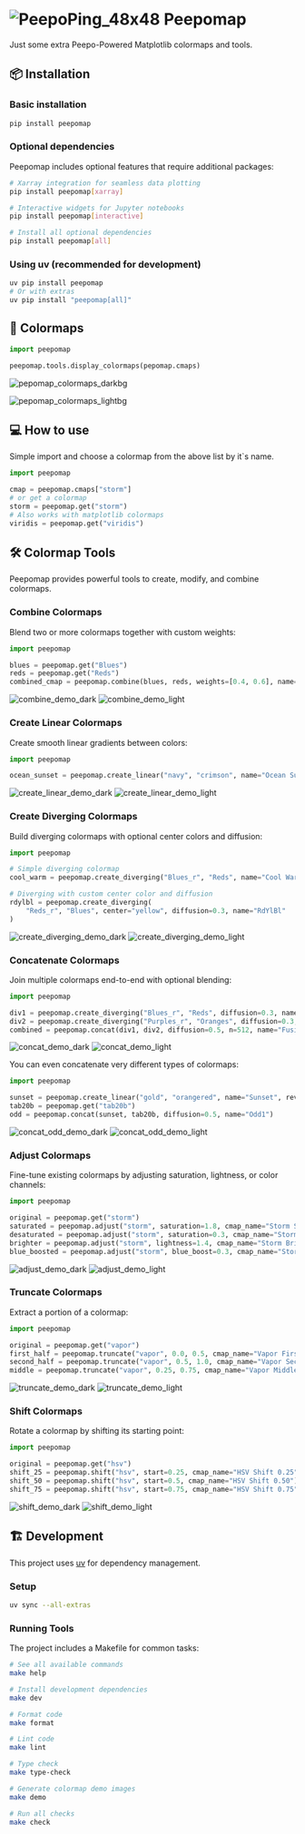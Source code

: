 # ![PeepoPing_48x48](https://user-images.githubusercontent.com/12076399/201158312-96136d13-5a86-4aba-8a16-7cfc978b16dc.png) Peepomap

Just some extra Peepo-Powered Matplotlib colormaps and tools.

## 📦 Installation

### Basic installation

```bash
pip install peepomap
```

### Optional dependencies

Peepomap includes optional features that require additional packages:

```bash
# Xarray integration for seamless data plotting
pip install peepomap[xarray]

# Interactive widgets for Jupyter notebooks
pip install peepomap[interactive]

# Install all optional dependencies
pip install peepomap[all]
```

### Using uv (recommended for development)

```bash
uv pip install peepomap
# Or with extras
uv pip install "peepomap[all]"
```

## 🎨 Colormaps

```python
import peepomap

peepomap.tools.display_colormaps(pepomap.cmaps)
```

![pepomap_colormaps_darkbg](https://raw.githubusercontent.com/ericmiguel/peepomap/main/static/colormaps_dark.png#gh-dark-mode-only)

![pepomap_colormaps_lightbg](https://raw.githubusercontent.com/ericmiguel/peepomap/main/static/colormaps_ligh.png#gh-light-mode-only)

## 💻 How to use

Simple import and choose a colormap from the above list by it`s name.

```python
import peepomap

cmap = peepomap.cmaps["storm"]
# or get a colormap
storm = peepomap.get("storm")
# Also works with matplotlib colormaps
viridis = peepomap.get("viridis")
```

## 🛠️ Colormap Tools

Peepomap provides powerful tools to create, modify, and combine colormaps.

### Combine Colormaps

Blend two or more colormaps together with custom weights:

```python
import peepomap

blues = peepomap.get("Blues")
reds = peepomap.get("Reds")
combined_cmap = peepomap.combine(blues, reds, weights=[0.4, 0.6], name="Wines")
```

![combine_demo_dark](https://raw.githubusercontent.com/ericmiguel/peepomap/main/static/combine_demo_dark.png#gh-dark-mode-only)
![combine_demo_light](https://raw.githubusercontent.com/ericmiguel/peepomap/main/static/combine_demo_light.png#gh-light-mode-only)

### Create Linear Colormaps

Create smooth linear gradients between colors:

```python
import peepomap

ocean_sunset = peepomap.create_linear("navy", "crimson", name="Ocean Sunset")
```

![create_linear_demo_dark](https://raw.githubusercontent.com/ericmiguel/peepomap/main/static/create_linear_demo_dark.png#gh-dark-mode-only)
![create_linear_demo_light](https://raw.githubusercontent.com/ericmiguel/peepomap/main/static/create_linear_demo_light.png#gh-light-mode-only)

### Create Diverging Colormaps

Build diverging colormaps with optional center colors and diffusion:

```python
import peepomap

# Simple diverging colormap
cool_warm = peepomap.create_diverging("Blues_r", "Reds", name="Cool Warm")

# Diverging with custom center color and diffusion
rdylbl = peepomap.create_diverging(
    "Reds_r", "Blues", center="yellow", diffusion=0.3, name="RdYlBl"
)
```

![create_diverging_demo_dark](https://raw.githubusercontent.com/ericmiguel/peepomap/main/static/create_diverging_demo_dark.png#gh-dark-mode-only)
![create_diverging_demo_light](https://raw.githubusercontent.com/ericmiguel/peepomap/main/static/create_diverging_demo_light.png#gh-light-mode-only)

### Concatenate Colormaps

Join multiple colormaps end-to-end with optional blending:

```python
import peepomap

div1 = peepomap.create_diverging("Blues_r", "Reds", diffusion=0.3, name="div1")
div2 = peepomap.create_diverging("Purples_r", "Oranges", diffusion=0.3, name="div2")
combined = peepomap.concat(div1, div2, diffusion=0.5, n=512, name="Fusion")
```

![concat_demo_dark](https://raw.githubusercontent.com/ericmiguel/peepomap/main/static/concat_demo_dark.png#gh-dark-mode-only)
![concat_demo_light](https://raw.githubusercontent.com/ericmiguel/peepomap/main/static/concat_demo_light.png#gh-light-mode-only)

You can even concatenate very different types of colormaps:

```python
import peepomap

sunset = peepomap.create_linear("gold", "orangered", name="Sunset", reverse=True)
tab20b = peepomap.get("tab20b")
odd = peepomap.concat(sunset, tab20b, diffusion=0.5, name="Odd1")
```

![concat_odd_demo_dark](https://raw.githubusercontent.com/ericmiguel/peepomap/main/static/concat_odd_demo_dark.png#gh-dark-mode-only)
![concat_odd_demo_light](https://raw.githubusercontent.com/ericmiguel/peepomap/main/static/concat_odd_demo_light.png#gh-light-mode-only)

### Adjust Colormaps

Fine-tune existing colormaps by adjusting saturation, lightness, or color channels:

```python
import peepomap

original = peepomap.get("storm")
saturated = peepomap.adjust("storm", saturation=1.8, cmap_name="Storm Saturated")
desaturated = peepomap.adjust("storm", saturation=0.3, cmap_name="Storm Desaturated")
brighter = peepomap.adjust("storm", lightness=1.4, cmap_name="Storm Brighter")
blue_boosted = peepomap.adjust("storm", blue_boost=0.3, cmap_name="Storm Blue Boost")
```

![adjust_demo_dark](https://raw.githubusercontent.com/ericmiguel/peepomap/main/static/adjust_demo_dark.png#gh-dark-mode-only)
![adjust_demo_light](https://raw.githubusercontent.com/ericmiguel/peepomap/main/static/adjust_demo_light.png#gh-light-mode-only)

### Truncate Colormaps

Extract a portion of a colormap:

```python
import peepomap

original = peepomap.get("vapor")
first_half = peepomap.truncate("vapor", 0.0, 0.5, cmap_name="Vapor First Half")
second_half = peepomap.truncate("vapor", 0.5, 1.0, cmap_name="Vapor Second Half")
middle = peepomap.truncate("vapor", 0.25, 0.75, cmap_name="Vapor Middle")
```

![truncate_demo_dark](https://raw.githubusercontent.com/ericmiguel/peepomap/main/static/truncate_demo_dark.png#gh-dark-mode-only)
![truncate_demo_light](https://raw.githubusercontent.com/ericmiguel/peepomap/main/static/truncate_demo_light.png#gh-light-mode-only)

### Shift Colormaps

Rotate a colormap by shifting its starting point:

```python
import peepomap

original = peepomap.get("hsv")
shift_25 = peepomap.shift("hsv", start=0.25, cmap_name="HSV Shift 0.25")
shift_50 = peepomap.shift("hsv", start=0.5, cmap_name="HSV Shift 0.50")
shift_75 = peepomap.shift("hsv", start=0.75, cmap_name="HSV Shift 0.75")
```

![shift_demo_dark](https://raw.githubusercontent.com/ericmiguel/peepomap/main/static/shift_demo_dark.png#gh-dark-mode-only)
![shift_demo_light](https://raw.githubusercontent.com/ericmiguel/peepomap/main/static/shift_demo_light.png#gh-light-mode-only)

## 🏗️ Development

This project uses [uv](https://docs.astral.sh/uv/) for dependency management.

### Setup

```bash
uv sync --all-extras
```

### Running Tools

The project includes a Makefile for common tasks:

```bash
# See all available commands
make help

# Install development dependencies
make dev

# Format code
make format

# Lint code
make lint

# Type check
make type-check

# Generate colormap demo images
make demo

# Run all checks
make check
```
